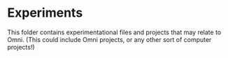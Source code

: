 # Experiments

This folder contains experimentational files and projects that may relate to Omni. (This could include Omni projects,
or any other sort of computer projects!)
